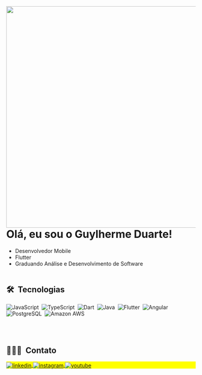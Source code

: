 <img align="right" height="590em" src="https://raw.githubusercontent.com/gist/guylhermed/86e84ef28424b6eb5fb04be128171b9f/raw/a91e82064fdc8a3f60e8b21dc7a3fb804cbae790/githubcard.svg"/>
<h1 align="left">Olá, eu sou o Guylherme Duarte!</h1>

- Desenvolvedor Mobile
- Flutter
- Graduando Análise e Desenvolvimento de Software
<br><br>
## 🛠 &nbsp;Tecnologias

![JavaScript](https://img.shields.io/badge/JavaScript-F7DF1E?style=for-the-badge&logo=javascript&logoColor=black)&nbsp;
![TypeScript](https://img.shields.io/badge/TypeScript-007ACC?style=for-the-badge&logo=typescript&logoColor=white)&nbsp;
![Dart](https://img.shields.io/badge/Dart-0175C2?style=for-the-badge&logo=dart&logoColor=white)&nbsp;
![Java](https://img.shields.io/badge/Java-ED8B00?style=for-the-badge&logo=openjdk&logoColor=white)&nbsp;
![Flutter](https://img.shields.io/badge/Flutter-02569B?style=for-the-badge&logo=flutter&logoColor=white)&nbsp; 
![Angular](https://img.shields.io/badge/Angular-DD0031?style=for-the-badge&logo=angular&logoColor=white)&nbsp;
![PostgreSQL](https://img.shields.io/badge/PostgreSQL-316192?style=for-the-badge&logo=postgresql&logoColor=white)&nbsp;
![Amazon AWS](https://img.shields.io/badge/Amazon_AWS-232F3E?style=for-the-badge&logo=amazon-aws&logoColor=white)&nbsp;

<br><br>
## 👨🏽‍🦲 &nbsp;Contato

<p align="left" style="background:yellow">
<a href="https://linkedin.com/in/guylhermed" target="_blank">
  <img align="center" src="https://img.shields.io/badge/-guylhermed-05122A?style=flat&logo=linkedin" alt="linkedin"/>
</a>
<a href="https://instagram.com/guylhermed" target="_blank">
 <img align="center" src="https://img.shields.io/badge/-guylhermed-05122A?style=flat&logo=instagram" alt="instagram"/>
</a>
<a href="https://www.behance.net/guylhermed" target="_blank">
 <img align="center" src="https://img.shields.io/badge/-guylhermed-05122A?style=flat&logo=behance" alt="youtube"/>
</a>
</p>
